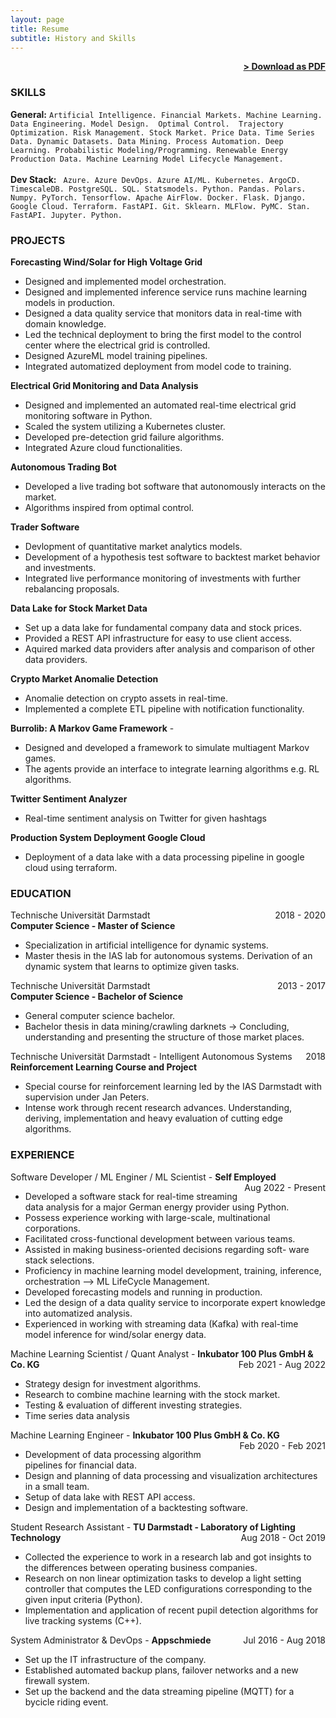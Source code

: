 ```yaml
---
layout: page
title: Resume
subtitle: History and Skills
---
```


<span style="float: right; "><a href="{{ '/assets/resume_thomas_lautenschlaeger.pdf' | prepend: site.baseurl }}"><strong>> Download as PDF</strong></a> </span>
<br>

### SKILLS
**General:** ``` Artificial Intelligence. Financial Markets. Machine Learning. Data Engineering. Model Design.  Optimal Control. 
 Trajectory Optimization. Risk Management. Stock Market. Price Data. Time Series Data. Dynamic Datasets. Data Mining. Process Automation. Deep Learning. Probabilistic Modeling/Programming. Renewable Energy Production Data. Machine Learning Model Lifecycle Management. ``` 
 <br><br>
**Dev Stack:** ``` Azure. Azure DevOps. Azure AI/ML. Kubernetes. ArgoCD. TimescaleDB. PostgreSQL. SQL. Statsmodels. Python. Pandas. Polars. Numpy. PyTorch. Tensorflow. Apache AirFlow. Docker. Flask. Django. Google Cloud. Terraform. FastAPI. Git. Sklearn. MLFlow. PyMC. Stan. FastAPI. Jupyter. Python.``` 


### PROJECTS
**Forecasting Wind/Solar for High Voltage Grid**
* Designed and implemented model orchestration.
* Designed and implemented inference service runs machine learning models in production.
* Designed a data quality service that monitors data in real-time with domain knowledge.
* Led the technical deployment to bring the first model to the control center where the electrical grid is controlled.
* Designed AzureML model training pipelines.
* Integrated automatized deployment from model code to training.

**Electrical Grid Monitoring and Data Analysis**
* Designed and implemented an automated real-time
electrical grid monitoring software in Python.
* Scaled the system utilizing a Kubernetes cluster.
* Developed pre-detection grid failure algorithms.
* Integrated Azure cloud functionalities.

**Autonomous Trading Bot**   
* Developed a live trading bot software that autonomously
interacts on the market.
* Algorithms inspired from optimal control.

**Trader Software**
* Devlopment of quantitative market analytics models.
* Development of a hypothesis test software to backtest market behavior and investments.
* Integrated live performance monitoring of investments with further rebalancing proposals.

**Data Lake for Stock Market Data**
* Set up a data lake for fundamental company data and stock prices.
* Provided a REST API infrastructure for easy to use client access.
* Aquired marked data providers after analysis and comparison of other data providers.

**Crypto Market Anomalie Detection**   
* Anomalie detection on crypto assets in real-time.
* Implemented a complete ETL pipeline with 
notification functionality.

**Burrolib: A Markov Game Framework** - 
* Designed and developed a framework to simulate multiagent Markov games.
* The agents provide an interface to integrate learning
algorithms e.g. RL algorithms.

**Twitter Sentiment Analyzer** 
* Real-time sentiment analysis on Twitter for given hashtags

**Production System Deployment Google Cloud**
* Deployment of a data lake with a data processing pipeline in google cloud using terraform.

### EDUCATION

Technische Universität Darmstadt <span style="float: right; ">2018 - 2020</span>  
**Computer Science - Master of Science**  
* Specialization in artificial intelligence for dynamic systems.   
* Master thesis in the IAS lab for autonomous systems. Derivation of an dynamic system that learns to optimize given tasks. 
 
Technische Universität Darmstadt <span style="float: right; ">2013 - 2017</span>  
**Computer Science - Bachelor of Science**  
* General computer science bachelor.
* Bachelor thesis in data mining/crawling darknets -> Concluding, understanding and presenting the structure of those market places.

Technische Universität Darmstadt - Intelligent Autonomous Systems <span style="float: right; ">2018</span>  
**Reinforcement Learning Course and Project**  
* Special course for reinforcement learning led by the IAS Darmstadt with supervision under Jan Peters. 
* Intense work through recent research advances. Understanding, deriving, implementation and heavy evaluation of cutting edge algorithms.

### EXPERIENCE

Software Developer / ML Enginer / ML Scientist - **Self Employed** <span style="float: right; ">Aug 2022 - Present</span>  
* Developed a software stack for real-time streaming data analysis for a major German energy provider using Python.
* Possess experience working with large-scale, multinational corporations.
* Facilitated cross-functional development between various teams.
* Assisted in making business-oriented decisions regarding soft- ware stack selections.
* Proficiency in machine learning model development, training, inference, orchestration --> ML LifeCycle Management.
* Developed forecasting models and running in production.
* Led the design of a data quality service to incorporate expert knowledge into automatized analysis.
* Experienced in working with streaming data (Kafka) with real-time model inference for wind/solar energy data.

Machine Learning Scientist / Quant Analyst - **Inkubator 100 Plus GmbH & Co. KG** <span style="float: right; ">Feb 2021 - Aug 2022</span>  
* Strategy design for investment algorithms.
* Research to combine machine learning with the stock market.
* Testing & evaluation of different investing strategies.
* Time series data analysis

Machine Learning Engineer - **Inkubator 100 Plus GmbH & Co. KG** <span style="float: right; ">Feb 2020 - Feb 2021</span>  
* Development of data processing algorithm pipelines for financial
data.
* Design and planning of data processing and visualization architectures in a small team.
* Setup of data lake with REST API access.
* Design and implementation of a backtesting software.

Student Research Assistant - **TU Darmstadt - Laboratory of Lighting Technology** <span style="float: right; ">Aug 2018 - Oct 2019</span>  
* Collected the experience to work in a research lab and got insights to the differences between operating business companies.
* Research on non linear optimization tasks to develop a light setting controller that computes the LED configurations corresponding to the given input criteria (Python).
* Implementation and application of recent pupil detection algorithms for live tracking systems (C++).

System Administrator & DevOps - **Appschmiede** <span style="float: right; ">Jul 2016 - Aug 2018</span>  
* Set up the IT infrastructure of the company.
* Established automated backup plans, failover networks and a new
firewall system.
* Set up the backend and the data streaming pipeline (MQTT) for a
bycicle riding event.
